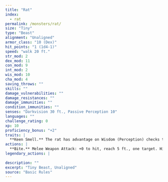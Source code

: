 ```yaml
---
title: "Rat"
index:
  - rat
permalink: /monsters/rat/
size: "Tiny"
type: "Beast"
alignment: "Unaligned"
armor_class: "10 (Dex)"
hit_points: "1 (1d4-1)"
speed: "walk 20 ft."
str_mod: 2
dex_mod: 11
con_mod: 9
int_mod: 2
wis_mod: 10
cha_mod: 4
saving_throws: ""
skills: ""
damage_vulnerabilities: ""
damage_resistances: ""
damage_immunities: ""
condition_immunities: ""
senses: "Darkvision 30 ft., Passive Perception 10"
languages: ""
challenge_rating: 0
xp: 10
proficiency_bonus: "+2"
traits: |
  **Keen Smell.** The rat has advantage on Wisdom (Perception) checks that rely on smell.
actions: |
  **Bite.** Melee Weapon Attack: +0 to hit, reach 5 ft., one target. Hit: 1 piercing damage.  
legendary_actions: |
  
description: ""
excerpt: "Tiny Beast, Unaligned"
source: "Basic Rules"
---
```

